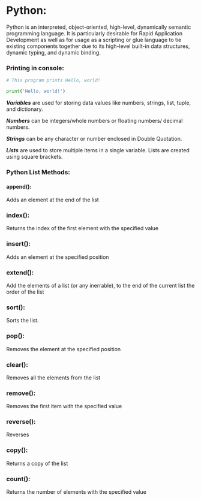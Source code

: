 # Python:
Python is an interpreted, object-oriented, high-level, dynamically semantic programming language. It is particularly desirable for Rapid Application Development as well as for usage as a scripting or glue language to tie existing components together due to its high-level built-in data structures, dynamic typing, and dynamic binding.
### Printing in console:
```python
# This program prints Hello, world!

print('Hello, world!')
```
***Variables*** are used for storing data values like numbers, strings, list, tuple, and dictionary.

***Numbers*** can be integers/whole numbers or floating numbers/ decimal numbers.

***Strings*** can be any character or number enclosed in Double Quotation.

***Lists*** are used to store multiple items in a single variable. Lists are created using square brackets.

### Python List Methods:
#### append():

Adds an element at the end of the list
### index():

Returns the index of the first element with the specified value
### insert():

Adds an element at the specified position
### extend():

Add the elements of a list (or any inerrable), to the end of the current list
the order of the list
### sort():

Sorts the list.
### pop():

Removes the element at the specified position
### clear():

Removes all the elements from the list
### remove():

Removes the first item with the specified value
### reverse():

Reverses
### copy():

Returns a copy of the list
### count():

Returns the number of elements with the specified value
